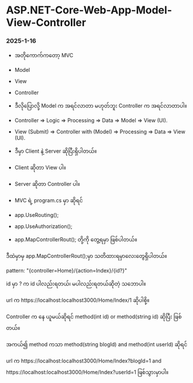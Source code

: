 # ASP.NET-Core-Web-App-Model-View-Controller

### 2025-1-16
- အတိုကောက်ကတော့ MVC
- Model
- View
- Controller
- ဒီလိုပြောလို့ Model က အရင်လာတာ မဟုတ်ဘူး Controller က အရင်လာတာပါ။
  

- Controller => Logic => Processing => Data => Model => View (UI).

- View (Submit) => Controller with (Model) => Processing => Data => View (UI).

- ဒီမှာ Client နဲ့ Server ဆိုပြီးရှိပါတယ်။

- Client ဆိုတာ View ပါ။
- Server ဆိုတာ Controller ပါ။

- MVC ရဲ့ program.cs မှာ ဆိုရင်
- app.UseRouting();
- app.UseAuthorization();
- app.MapControllerRout();
တို့ကို တွေ့ရမှာ ဖြစ်ပါတယ်။

ဒီထဲမှာမှ app.MapControllerRout();မှာ သတိထားရမှာလေးတွေရှိပါတယ်။ 

pattern: "{controller=Home}/{action=Index}/{id?}"

id မှာ ? က id ပါလည်းရတယ်၊ မပါလည်းရတယ်ဆိုတဲ့ သဘောပါ။ 

url က
https://localhost:localhost3000/Home/Index/1 ဆိုပါစို့။ 

Controller က နေ ယူမယ်ဆိုရင် method(int id) or method(string id)
ဆိုပြီး ဖြစ်တယ်။ 

အကယ်၍ method ကသာ method(string blogId) and  method(int userId) ဆိုရင်

url က 
https://localhost:localhost3000/Home/Index?blogId=1 and https://localhost:localhost3000/Home/Index?userId=1  ဖြစ်သွားမှာပါ။ 






